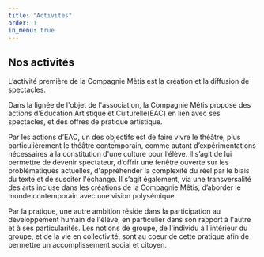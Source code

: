 ```yaml
---
title: "Activités"
order: 1
in_menu: true
---
```

## Nos activités
L’activité première de la Compagnie Mètis est la création et la diffusion de spectacles.

Dans la lignée de l'objet de l'association, la Compagnie Mêtis propose des actions d’Education Artistique et Culturelle(EAC) en lien avec ses spectacles, et des offres de pratique artistique. 

Par les actions d’EAC, un des objectifs est de faire vivre le théâtre, plus particulièrement le théâtre contemporain, comme autant d’expérimentations nécessaires à la constitution d'une culture pour l’élève. Il s’agit de lui permettre de devenir spectateur, d’offrir une fenêtre ouverte sur les problématiques actuelles, d'appréhender la complexité du réel par le biais du texte et de susciter l'échange. Il s’agit également, via une transversalité des arts incluse dans les créations de la Compagnie Mêtis, d’aborder le monde contemporain avec une  vision polysémique.

Par la pratique, une autre ambition réside dans la participation au développement humain de l'élève, en particulier dans son rapport à l'autre et à ses particularités. Les notions de groupe, de l'individu à l'intérieur du groupe, et de la vie en collectivité, sont au coeur de cette pratique afin de permettre un accomplissement social et citoyen. 